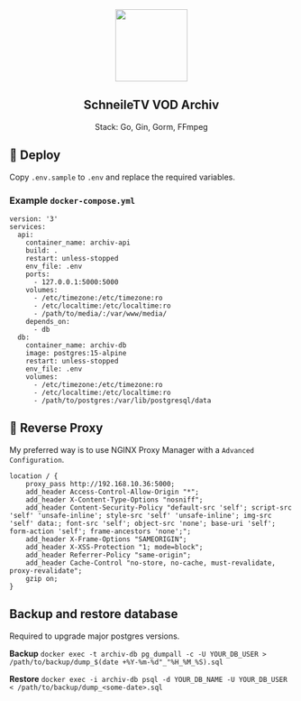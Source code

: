 <div align="center" width="100%">
    <img src="https://i.toaaa.de/i/f9dq9.png" width="128"/>
</div>

<div align="center" width="100%">
    <h2>SchneileTV VOD Archiv</h2>
    <p>Stack: Go, Gin, Gorm, FFmpeg</p>
</div>

## 🐳 Deploy

Copy `.env.sample` to `.env` and replace the required variables.

### Example `docker-compose.yml`

```
version: '3'
services:
  api:
    container_name: archiv-api
    build: .
    restart: unless-stopped
    env_file: .env
    ports:
      - 127.0.0.1:5000:5000
    volumes:
      - /etc/timezone:/etc/timezone:ro
      - /etc/localtime:/etc/localtime:ro
      - /path/to/media/:/var/www/media/
    depends_on:
      - db
  db:
    container_name: archiv-db
    image: postgres:15-alpine
    restart: unless-stopped
    env_file: .env
    volumes:
      - /etc/timezone:/etc/timezone:ro
      - /etc/localtime:/etc/localtime:ro
      - /path/to/postgres:/var/lib/postgresql/data
```

## 🚪 Reverse Proxy

My preferred way is to use NGINX Proxy Manager with a `Advanced Configuration`.

```
location / {
    proxy_pass http://192.168.10.36:5000;
    add_header Access-Control-Allow-Origin "*";
    add_header X-Content-Type-Options "nosniff";
    add_header Content-Security-Policy "default-src 'self'; script-src 'self' 'unsafe-inline'; style-src 'self' 'unsafe-inline'; img-src 'self' data:; font-src 'self'; object-src 'none'; base-uri 'self'; form-action 'self'; frame-ancestors 'none';";
    add_header X-Frame-Options "SAMEORIGIN";
    add_header X-XSS-Protection "1; mode=block";
    add_header Referrer-Policy "same-origin";
    add_header Cache-Control "no-store, no-cache, must-revalidate, proxy-revalidate";
    gzip on;
}
```

## Backup and restore database

Required to upgrade major postgres versions.

**Backup**
`docker exec -t archiv-db pg_dumpall -c -U YOUR_DB_USER > /path/to/backup/dump_$(date +%Y-%m-%d"_"%H_%M_%S).sql`

**Restore**
`docker exec -i archiv-db psql -d YOUR_DB_NAME -U YOUR_DB_USER < /path/to/backup/dump_<some-date>.sql`
